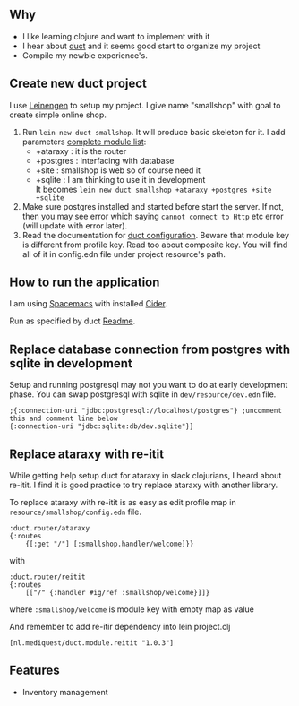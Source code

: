 ## Why
- I like learning clojure and want to implement with it
- I hear about [duct](https://github.com/duct-framework/duct) and it seems good start to organize my project
- Compile my newbie experience's. 

## Create new duct project
I use [Leinengen](https://leiningen.org/) to setup my project. I give name "smallshop" with goal to create simple online shop.

  1. Run `lein new duct smallshop`. It will produce basic skeleton for it. I add parameters [complete module list](https://github.com/duct-framework/duct/wiki/Modules):
      - +ataraxy : it is the router 
      - +postgres : interfacing with database 
      - +site : smallshop is web so of course need it
      - +sqlite : I am thinking to use it in development  
     It becomes `lein new duct smallshop +ataraxy +postgres +site +sqlite`
  2. Make sure postgres installed and started before start the server.
  If not, then you may see error which saying `cannot connect to Http` etc error (will update with error later).
  3. Read the documentation for [duct configuration](https://github.com/duct-framework/duct/wiki/Configuration). Beware that module key is different from profile key. Read too about composite key. You will find all of it in config.edn file under project resource's path.

## How to run the application
I am using [Spacemacs](https://www.spacemacs.org/) with installed [Cider](https://develop.spacemacs.org/layers/+lang/clojure/README.html).

Run as specified by duct [Readme](https://github.com/duct-framework/duct/wiki/Getting-Started).

## Replace database connection from postgres with sqlite in development
Setup and running postgresql may not you want to do at early development phase. You can swap postgresql with sqlite in `dev/resource/dev.edn` file.

```
;{:connection-uri "jdbc:postgresql://localhost/postgres"} ;uncomment this and comment line below  
{:connection-uri "jdbc:sqlite:db/dev.sqlite"}}
```

## Replace ataraxy with re-itit
While getting help setup duct for ataraxy in slack clojurians, I heard about re-itit. I find it is good practice to try replace ataraxy with another library.

To replace ataraxy with re-itit is as easy as edit profile map in `resource/smallshop/config.edn` file.
```
:duct.router/ataraxy  
{:routes  
    {[:get "/"] [:smallshop.handler/welcome]}}  
```

with

```
:duct.router/reitit  
{:routes  
    [["/" {:handler #ig/ref :smallshop/welcome}]]}
```

where `:smallshop/welcome` is module key with empty map as value

And remember to add re-itir dependency into lein project.clj

```
[nl.mediquest/duct.module.reitit "1.0.3"]
```


## Features
- Inventory management


